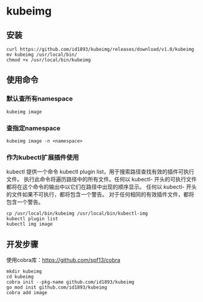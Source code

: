 # kubeimg
## 安装
```shell
curl https://github.com/id1893/kubeimg/releases/download/v1.0/kubeimg
mv kubeimg /usr/local/bin/
chmod +x /usr/local/bin/kubeimg
```
## 使用命令
### 默认查所有namespace
```
kubeimg image
```
### 查指定namespace
```
kubeimg image -n <namespace>
```
### 作为kubectl扩展插件使用

kubectl 提供一个命令 kubectl plugin list，用于搜索路径查找有效的插件可执行文件。 执行此命令将遍历路径中的所有文件。任何以 kubectl- 开头的可执行文件都将在这个命令的输出中以它们在路径中出现的顺序显示。 任何以 kubectl- 开头的文件如果不可执行，都将包含一个警告。 对于任何相同的有效插件文件，都将包含一个警告。

```shell
cp /usr/local/bin/kubeimg /usr/local/bin/kubectl-img
kubectl plugin list
kubectl img image
```
## 开发步骤
使用cobra库：https://github.com/spf13/cobra
```shell
mkdir kubeimg
cd kubeimg
cobra init --pkg-name github.com/id1893/kubeimg
go mod init github.com/id1893/kubeimg
cobra add image
```
